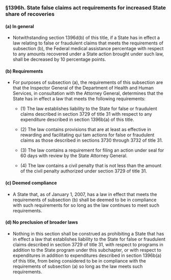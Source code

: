 ### §1396h. State false claims act requirements for increased State share of recoveries
#### (a) In general
* Notwithstanding section 1396d(b) of this title, if a State has in effect a law relating to false or fraudulent claims that meets the requirements of subsection (b), the Federal medical assistance percentage with respect to any amounts recovered under a State action brought under such law, shall be decreased by 10 percentage points.

#### (b) Requirements
* For purposes of subsection (a), the requirements of this subsection are that the Inspector General of the Department of Health and Human Services, in consultation with the Attorney General, determines that the State has in effect a law that meets the following requirements:

  * (1) The law establishes liability to the State for false or fraudulent claims described in section 3729 of title 31 with respect to any expenditure described in section 1396b(a) of this title.

  * (2) The law contains provisions that are at least as effective in rewarding and facilitating qui tam actions for false or fraudulent claims as those described in sections 3730 through 3732 of title 31.

  * (3) The law contains a requirement for filing an action under seal for 60 days with review by the State Attorney General.

  * (4) The law contains a civil penalty that is not less than the amount of the civil penalty authorized under section 3729 of title 31.

#### (c) Deemed compliance
* A State that, as of January 1, 2007, has a law in effect that meets the requirements of subsection (b) shall be deemed to be in compliance with such requirements for so long as the law continues to meet such requirements.

#### (d) No preclusion of broader laws
* Nothing in this section shall be construed as prohibiting a State that has in effect a law that establishes liability to the State for false or fraudulent claims described in section 3729 of title 31, with respect to programs in addition to the State program under this subchapter, or with respect to expenditures in addition to expenditures described in section 1396b(a) of this title, from being considered to be in compliance with the requirements of subsection (a) so long as the law meets such requirements.